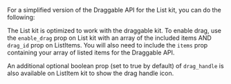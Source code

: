 For a simplified version of the Draggable API for the List kit, you can do the following:

The List kit is optimized to work with the draggable kit. To enable drag, use the `enable_drag` prop on List kit with an array of the included items AND `drag_id` prop on ListItems. You will also need to include the `items` prop containing your array of listed items for the Draggable API.

An additional optional boolean prop (set to true by default) of `drag_handle` is also available on ListItem kit to show the drag handle icon.
